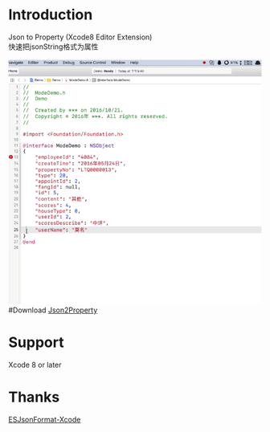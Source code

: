 # Introduction
Json to Property (Xcode8 Editor Extension)
<br/>
快速把jsonString格式为属性
<br/>
<br/>
<img  src="demo.gif"  alt="demo.gif" />
#Download
<a href ="Json2Property.app"> Json2Property </a> <br/>

# Support
Xcode 8 or later
# Thanks
<a href ="https://github.com/EnjoySR/ESJsonFormat-Xcode"> ESJsonFormat-Xcode </a> <br/>
